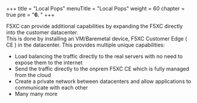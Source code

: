 +++
title = "Local Pops"
menuTitle = "Local Pops"
weight = 60
chapter = true
pre = "<b>6. </b>"
+++

F5XC can provide additional capabilities by expanding the F5XC directly into the customer datacenter.  
This is done by installing an VM/Baremetal device, F5XC Customer Edge ( CE ) in the datacenter.
This provides multiple unique capabilities:  
* Load balancing the traffic directly to the real servers with no need to expose them to the internet 
* Send the traffic directly to the onprem F5XC CE which is fully managed from the cloud
* Create a private network between datacenters and allow applications to communicate with each other
* Many many more